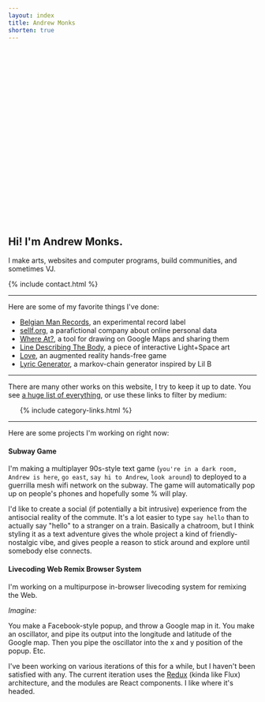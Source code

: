 ```yaml
---
layout: index
title: Andrew Monks
shorten: true
---
```

<div id="ntype" style="width: 100%; height: 350px;"></div>

## Hi! I'm Andrew Monks.

I make arts, websites and computer programs, build communities, and sometimes VJ.

{% include contact.html %}

* * *

Here are some of my favorite things I've done:

* [Belgian Man Records](/belgian-man/), an experimental record label
* [sellf.org](/sellf/), a parafictional company about online personal data
* [Where At?](/where-at/), a tool for drawing on Google Maps and sharing them
* [Line Describing The Body](/fog/), a piece of interactive Light+Space art
* [Love](/love/), an augmented reality hands-free game
* [Lyric Generator](/lyrics/), a markov-chain generator inspired by Lil B

* * *

There are many other works on this website, I try to keep it up to date. You see [a huge list of everything](/everything/), or use these links to filter by medium:

<ul class="fa-ul">
  {% include category-links.html %}
</ul>

* * *

Here are some projects I'm working on right now:

#### Subway Game

I'm making a multiplayer 90s-style text game (`you're in a dark room, Andrew is here`, `go east`, `say hi to Andrew`, `look around`) to deployed to a guerrilla mesh wifi network on the subway. The game will automatically pop up on people's phones and hopefully some % will play.

I'd like to create a social (if potentially a bit intrusive) experience from the antisocial reality of the commute. It's a lot easier to type `say hello` than to actually say "hello" to a stranger on a train.  Basically a chatroom, but I think styling it as a text adventure gives the whole project a kind of friendly-nostalgic vibe, and gives people a reason to stick around and explore until somebody else connects.

#### Livecoding Web Remix Browser System

I'm working on a multipurpose in-browser livecoding system for remixing the Web.

*Imagine:*

You make a Facebook-style popup, and throw a Google map in it. You make an oscillator, and pipe its output into the longitude and latitude of the Google map. Then you pipe the oscillator into the x and y position of the popup. Etc.

I've been working on various iterations of this for a while, but I haven't been satisfied with any. The current iteration uses the [Redux](https://www.npmjs.com/package/redux) (kinda like Flux) architecture, and the modules are React components. I like where it's headed.
